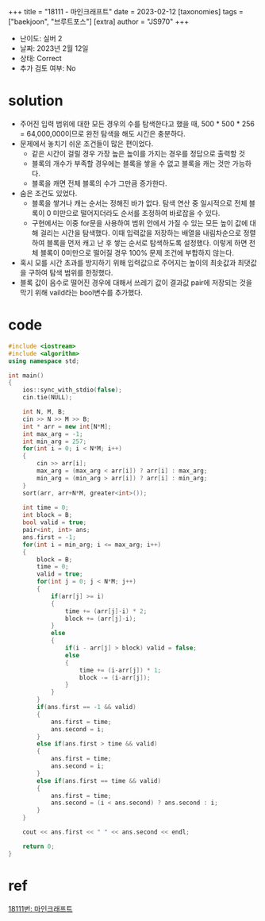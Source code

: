 +++
title = "18111 - 마인크래프트"
date = 2023-02-12
[taxonomies]
tags = ["baekjoon", "브루트포스"]
[extra]
author = "JS970"
+++
- 난이도: 실버 2
- 날짜: 2023년 2월 12일
- 상태: Correct
- 추가 검토 여부: No

# solution

- 주어진 입력 범위에 대한 모든 경우의 수를 탐색한다고 했을 때, 500 * 500 * 256 = 64,000,000이므로 완전 탐색을 해도 시간은 충분하다.
- 문제에서 놓치기 쉬운 조건들이 많은 편이었다.
    - 같은 시간이 걸릴 경우 가장 높은 높이를 가지는 경우를 정답으로 출력할 것
    - 블록의 개수가 부족할 경우에는 블록을 쌓을 수 없고 블록을 캐는 것만 가능하다.
    - 블록을 캐면 전체 블록의 수가 그만큼 증가한다.
- 숨은 조건도 있었다.
    - 블록을 쌓거나 캐는 순서는 정해진 바가 없다. 탐색 연산 중 일시적으로 전체 블록이 0 미만으로 떨어지더라도 순서를 조정하여 바로잡을 수 있다.
    - 구현에서는 이중 for문을 사용하여 범위 안에서 가질 수 있는 모든 높이 값에 대해 걸리는 시간을 탐색했다. 이때 입력값을 저장하는 배열을 내림차순으로 정렬하여 블록을 먼저 캐고 난 후 쌓는 순서로 탐색하도록 설정했다. 이렇게 하면 전체 블록이 0미만으로 떨어질 경우 100% 문제 조건에 부합하지 않는다.
- 혹시 모를 시간 초과를 방지하기 위해 입력값으로 주어지는 높이의 최솟값과 최댓값을 구하여 탐색 범위를 한정했다.
- 블록 값이 음수로 떨어진 경우에 대해서 쓰레기 값이 결과값 pair에 저장되는 것을 막기 위해 vaild라는 bool변수를 추가했다.

# code

```cpp
#include <iostream>
#include <algorithm>
using namespace std;

int main()
{
    ios::sync_with_stdio(false);
    cin.tie(NULL);

    int N, M, B;
    cin >> N >> M >> B;
    int * arr = new int[N*M];
    int max_arg = -1;
    int min_arg = 257;
    for(int i = 0; i < N*M; i++)
    {
        cin >> arr[i];
        max_arg = (max_arg < arr[i]) ? arr[i] : max_arg;
        min_arg = (min_arg > arr[i]) ? arr[i] : min_arg;
    }
    sort(arr, arr+N*M, greater<int>());
    
    int time = 0;
    int block = B;
    bool valid = true;
    pair<int, int> ans;
    ans.first = -1;
    for(int i = min_arg; i <= max_arg; i++)
    {
        block = B;
        time = 0;
        valid = true;
        for(int j = 0; j < N*M; j++)
        {
            if(arr[j] >= i)
            {
                time += (arr[j]-i) * 2;
                block += (arr[j]-i);
            }
            else
            {
                if(i - arr[j] > block) valid = false;
                else
                {
                    time += (i-arr[j]) * 1;
                    block -= (i-arr[j]);
                }
            }
        }
        if(ans.first == -1 && valid)
        {
            ans.first = time;
            ans.second = i;
        }
        else if(ans.first > time && valid)
        {
            ans.first = time;
            ans.second = i;
        }
        else if(ans.first == time && valid)
        {
            ans.first = time;
            ans.second = (i < ans.second) ? ans.second : i;
        }
    }

    cout << ans.first << " " << ans.second << endl;

    return 0;
}
```

# ref

[18111번: 마인크래프트](https://www.acmicpc.net/problem/18111)